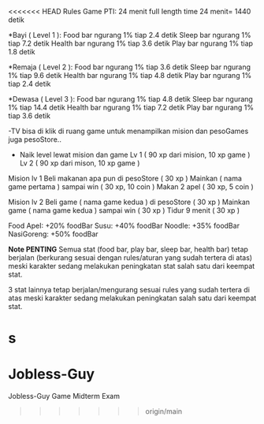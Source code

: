 <<<<<<< HEAD
Rules Game PTI:
24 menit fuII Iength time
24 menit= 1440 detik

*Bayi ( Level 1 ):
Food bar ngurang 1% tiap 2.4 detik
SIeep bar ngurang 1% tiap 7.2 detik
HeaIth bar ngurang 1% tiap 3.6 detik
Play bar ngurang 1% tiap 1.8 detik

*Remaja ( Level 2 ):
Food bar ngurang 1% tiap 3.6 detik
SIeep bar ngurang 1% tiap  9.6 detik
HeaIth bar ngurang 1% tiap 4.8 detik
Play bar ngurang 1% tiap 2.4 detik

*Dewasa ( Level 3 ):
Food bar ngurang 1% tiap 4.8 detik
SIeep bar ngurang 1% tiap  14.4 detik
HeaIth bar ngurang 1% tiap 7.2 detik
Play bar ngurang 1% tiap 3.6 detik

-TV bisa di klik di ruang game untuk menampilkan mision dan pesoGames juga pesoStore..

- Naik level lewat mision dan game 
   Lv 1 ( 90 xp dari mision,  10 xp game )
   Lv 2 ( 90 xp dari mison, 10 xp game )

Mision lv 1
Beli makanan apa pun di  pesoStore ( 30 xp )
Mainkan ( nama game pertama ) sampai win ( 30 xp, 10 coin )
Makan 2 apel ( 30 xp, 5 coin )

Mision lv 2
Beli game ( nama game kedua ) di pesoStore ( 30 xp ) 
Mainkan game ( nama game kedua ) sampai win ( 30 xp )
Tidur 9 menit ( 30 xp )

Food
ApeI: +20% foodBar
Susu: +40% foodBar
NoodIe: +35% foodBar
NasiGoreng: +50% foodBar

**Note PENTING**
Semua stat (food bar, play bar, sleep bar, health bar) tetap berjalan (berkurang sesuai dengan rules/aturan yang sudah tertera di atas) meski karakter sedang melakukan peningkatan stat salah satu dari keempat stat.

3 stat lainnya tetap berjalan/mengurang sesuai rules yang sudah tertera di atas meski karakter sedang melakukan peningkatan salah satu dari keempat stat.


s
=======
# Jobless-Guy
Jobless-Guy Game Midterm Exam
>>>>>>> origin/main
